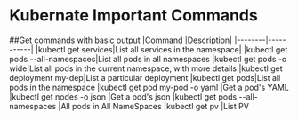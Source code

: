 # Kubernate Important Commands

##Get commands with basic output
|Command |Description|
|--------|-----------|
|kubectl get services|List all services in the namespace|
|kubectl get pods --all-namespaces|List all pods in all namespaces
|kubectl get pods -o wide|List all pods in the current namespace, with more details
|kubectl get deployment my-dep|List a particular deployment
|kubectl get pods|List all pods in the namespace
|kubectl get pod my-pod -o yaml |Get a pod's YAML
|kubectl get nodes -o json            |Get a pod's json
|kubectl get pods --all-namespaces     |All pods in All NameSpaces
|kubectl get pv                         |List PV